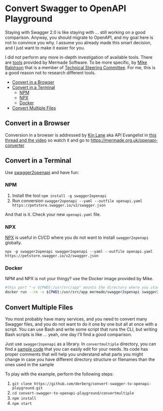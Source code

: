 # Convert Swagger to OpenAPI Playground

Staying with Swagger 2.0 is like staying with ... still working on a good comparison. Anyway, you should migrate to OpenAPI, and my goal here is not to convince you why. I assume you already made this smart decision, and I just want to make it easier for you.

I did not perform any more in-depth investigation of available tools. There are [tools](https://github.com/Mermade/oas-kit) provided by Mermade Software. To be more specific, by [Mike Ralphson](https://twitter.com/PermittedSoc) that is a member of [Technical Steering Committee](https://github.com/OAI/OpenAPI-Specification/blob/master/MAINTAINERS.md). For me, this is a good reason not to research different tools.

- [Convert in a Browser](#convert-in-a-browser)
- [Convert in a Terminal](#convert-in-a-terminal)
    - [NPM](#npm)
    - [NPX](#npx)
    - [Docker](#docker)
- [Convert Multiple Files](#convert-multiple-files)

## Convert in a Browser

Conversion in a browser is addressed by [Kin Lane](https://twitter.com/kinlane) aka API Evangelist in [this thread and the video](https://twitter.com/apievangelist/status/1295502093625643008) so watch it and go to https://mermade.org.uk/openapi-converter

## Convert in a Terminal

Use [swagger2openapi](https://github.com/Mermade/oas-kit/blob/master/packages/swagger2openapi/README.md) and have fun:

### NPM

1. Install the tool `npm install -g swagger2openapi`
1. Run conversion `swagger2openapi --yaml --outfile openapi.yaml https://petstore.swagger.io/v2/swagger.json`

And that is it. Check your new `openapi.yaml` file.

### NPX

[NPX](https://www.npmjs.com/package/npx) is useful in CI/CD where you do not want to install `swagger2openapi` globally.

`npx -p swagger2openapi swagger2openapi --yaml --outfile openapi.yaml https://petstore.swagger.io/v2/swagger.json`

### Docker

NPM and NPX is not your thingy? use the Docker image provided by Mike.

```bash
#this part "-v ${PWD}:/usr/src/app" mounts the directory where you started "docker run" inside the container where CLI is triggered, this way generated "openapi.yaml" gets into your local drive
docker run --rm -v ${PWD}:/usr/src/app mermade/swagger2openapi swagger2openapi --yaml --outfile openapi.yaml https://petstore.swagger.io/v2/swagger.json
```

## Convert Multiple Files

You most probably have many services, and you need to convert many Swagger files, and you do not want to do it one by one but all at once with a script. You can use Bash and write some script that runs the CLI, but writing Bash scripts is like ... yeah, one day I'll find a good comparison.

Just use `swagger2openapi` as a library. In `convertmultiple` directory, you can find a [sample code](convertmultiple/index.js) that you can easily edit for your needs. Its code has proper comments that will help you understand what parts you might change in case you have different directory structure or filenames than the ones used in the sample

To play with the example, perform the following steps:
1. `git clone https://github.com/derberg/convert-swagger-to-openapi-playground.git`
1. `cd convert-swagger-to-openapi-playground/convertmultiple`
1. `npm install`
1. `npm start`
